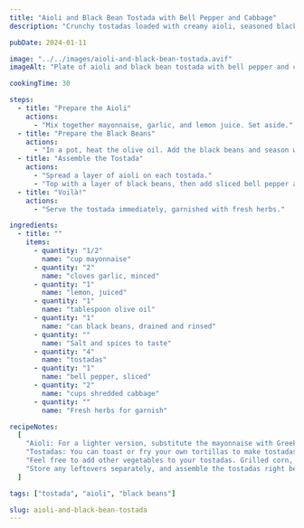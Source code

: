 ```yaml
---
title: "Aioli and Black Bean Tostada with Bell Pepper and Cabbage"
description: "Crunchy tostadas loaded with creamy aioli, seasoned black beans, crisp bell pepper, and shredded cabbage—a colorful, satisfying dish filled with diverse textures and flavors."

pubDate: 2024-01-11

image: "../../images/aioli-and-black-bean-tostada.avif"
imageAlt: "Plate of aioli and black bean tostada with bell pepper and cabbage"

cookingTime: 30

steps:
  - title: "Prepare the Aioli"
    actions:
      - "Mix together mayonnaise, garlic, and lemon juice. Set aside."
  - title: "Prepare the Black Beans"
    actions:
      - "In a pot, heat the olive oil. Add the black beans and season with salt and spices. Cook until heated through."
  - title: "Assemble the Tostada"
    actions:
      - "Spread a layer of aioli on each tostada."
      - "Top with a layer of black beans, then add sliced bell pepper and shredded cabbage."
  - title: "Voilà!"
    actions:
      - "Serve the tostada immediately, garnished with fresh herbs."

ingredients:
  - title: ""
    items:
      - quantity: "1/2"
        name: "cup mayonnaise"
      - quantity: "2"
        name: "cloves garlic, minced"
      - quantity: "1"
        name: "lemon, juiced"
      - quantity: "1"
        name: "tablespoon olive oil"
      - quantity: "1"
        name: "can black beans, drained and rinsed"
      - quantity: ""
        name: "Salt and spices to taste"
      - quantity: "4"
        name: "tostadas"
      - quantity: "1"
        name: "bell pepper, sliced"
      - quantity: "2"
        name: "cups shredded cabbage"
      - quantity: ""
        name: "Fresh herbs for garnish"

recipeNotes:
  [
    "Aioli: For a lighter version, substitute the mayonnaise with Greek yogurt.",
    "Tostadas: You can toast or fry your own tortillas to make tostadas, or use store-bought ones for convenience.",
    "Feel free to add other vegetables to your tostadas. Grilled corn, avocado, and tomatoes all work great.",
    "Store any leftovers separately, and assemble the tostadas right before serving to keep them crunchy.",
  ]

tags: ["tostada", "aioli", "black beans"]

slug: aioli-and-black-bean-tostada
---
```


